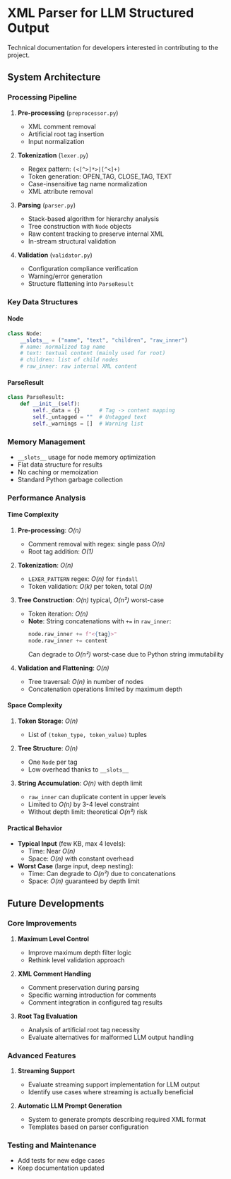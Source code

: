 # XML Parser for LLM Structured Output
Technical documentation for developers interested in contributing to the project.

## System Architecture

### Processing Pipeline
1. **Pre-processing** (`preprocessor.py`)
   - XML comment removal
   - Artificial root tag insertion
   - Input normalization

2. **Tokenization** (`lexer.py`)
   - Regex pattern: `(<[^>]*>|[^<]+)`
   - Token generation: OPEN_TAG, CLOSE_TAG, TEXT
   - Case-insensitive tag name normalization
   - XML attribute removal

3. **Parsing** (`parser.py`)
   - Stack-based algorithm for hierarchy analysis
   - Tree construction with `Node` objects
   - Raw content tracking to preserve internal XML
   - In-stream structural validation

4. **Validation** (`validator.py`)
   - Configuration compliance verification
   - Warning/error generation
   - Structure flattening into `ParseResult`

### Key Data Structures

#### Node
```python
class Node:
    __slots__ = ("name", "text", "children", "raw_inner")
    # name: normalized tag name
    # text: textual content (mainly used for root)
    # children: list of child nodes
    # raw_inner: raw internal XML content
```

#### ParseResult
```python
class ParseResult:
    def __init__(self):
        self._data = {}      # Tag -> content mapping
        self._untagged = ""  # Untagged text
        self._warnings = []  # Warning list
```

### Memory Management
- `__slots__` usage for node memory optimization
- Flat data structure for results
- No caching or memoization
- Standard Python garbage collection

### Performance Analysis

#### Time Complexity
1. **Pre-processing**: *O(n)*
   - Comment removal with regex: single pass *O(n)*
   - Root tag addition: *O(1)*

2. **Tokenization**: *O(n)*
   - `LEXER_PATTERN` regex: *O(n)* for `findall`
   - Token validation: *O(k)* per token, total *O(n)*

3. **Tree Construction**: *O(n)* typical, *O(n²)* worst-case
   - Token iteration: *O(n)*
   - **Note**: String concatenations with `+=` in `raw_inner`:
     ```python
     node.raw_inner += f"<{tag}>"
     node.raw_inner += content
     ```
     Can degrade to *O(n²)* worst-case due to Python string immutability

4. **Validation and Flattening**: *O(n)*
   - Tree traversal: *O(n)* in number of nodes
   - Concatenation operations limited by maximum depth

#### Space Complexity
1. **Token Storage**: *O(n)*
   - List of `(token_type, token_value)` tuples

2. **Tree Structure**: *O(n)*
   - One `Node` per tag
   - Low overhead thanks to `__slots__`

3. **String Accumulation**: *O(n)* with depth limit
   - `raw_inner` can duplicate content in upper levels
   - Limited to *O(n)* by 3-4 level constraint
   - Without depth limit: theoretical *O(n²)* risk

#### Practical Behavior
- **Typical Input** (few KB, max 4 levels):
  - Time: Near *O(n)*
  - Space: *O(n)* with constant overhead
- **Worst Case** (large input, deep nesting):
  - Time: Can degrade to *O(n²)* due to concatenations
  - Space: *O(n)* guaranteed by depth limit

## Future Developments

### Core Improvements
1. **Maximum Level Control**
   - Improve maximum depth filter logic
   - Rethink level validation approach

2. **XML Comment Handling**
   - Comment preservation during parsing
   - Specific warning introduction for comments
   - Comment integration in configured tag results

3. **Root Tag Evaluation**
   - Analysis of artificial root tag necessity
   - Evaluate alternatives for malformed LLM output handling

### Advanced Features

1. **Streaming Support**
   - Evaluate streaming support implementation for LLM output
   - Identify use cases where streaming is actually beneficial

2. **Automatic LLM Prompt Generation**
   - System to generate prompts describing required XML format
   - Templates based on parser configuration

### Testing and Maintenance
- Add tests for new edge cases
- Keep documentation updated